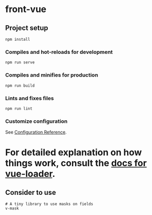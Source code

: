 # front-vue

## Project setup
```
npm install
```

### Compiles and hot-reloads for development
```
npm run serve
```

### Compiles and minifies for production
```
npm run build
```

### Lints and fixes files
```
npm run lint
```

### Customize configuration
See [Configuration Reference](https://cli.vuejs.org/config/).



# For detailed explanation on how things work, consult the [docs for vue-loader](http://vuejs.github.io/vue-loader).


## Consider to use
```
# A tiny library to use masks on fields
v-mask
```
